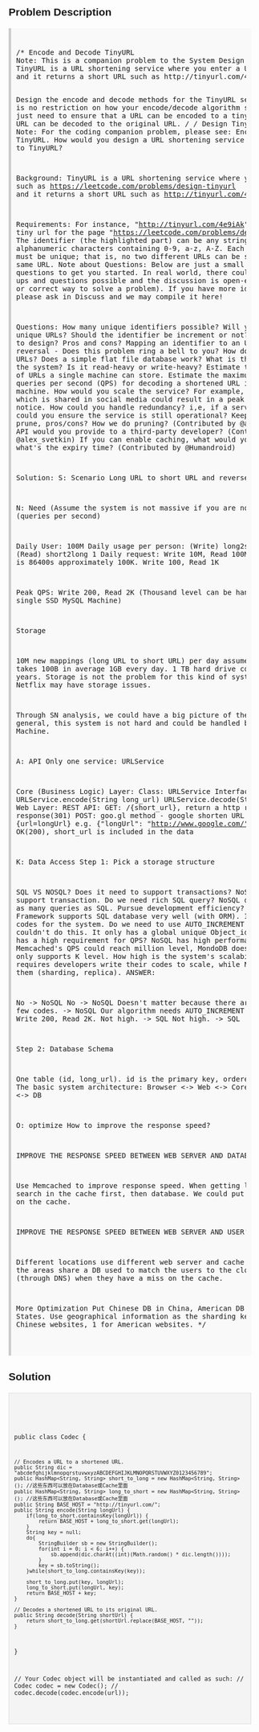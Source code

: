 <style>
  body { font-family: Arial, sans-serif; }
  .container { max-width: 100%; margin: 0 auto; padding: 10px; }
  .comment-block { background-color: #f9f9f9; padding: 10px; border-left: 5px solid #ccc; max-width: 100%; margin: 20px auto; overflow-wrap: break-word; white-space: pre-wrap; }
  .code-block { background-color: #f4f4f4; padding: 10px; border: 1px solid #ddd; max-width: 100%; margin: 20px auto; overflow-wrap: break-word; white-space: pre-wrap; }
</style>

<div class='container'>
<h2>Problem Description</h2>
<div class='comment-block'>
<pre>
/* Encode and Decode TinyURL
Note: This is a companion problem to the System Design problem: Design TinyURL.
TinyURL is a URL shortening service where you enter a URL such as https://leetcode.com/problems/design-tinyurl 
and it returns a short URL such as http://tinyurl.com/4e9iAk.

Design the encode and decode methods for the TinyURL service. 
There is no restriction on how your encode/decode algorithm should work. 
You just need to ensure that a URL can be encoded to a tiny URL and the tiny URL can be decoded to the original URL.
*/
/*
Design TinyURL
Note: For the coding companion problem, please see: Encode and Decode TinyURL.
How would you design a URL shortening service that is similar to TinyURL?

Background:
TinyURL is a URL shortening service where you enter a URL such as https://leetcode.com/problems/design-tinyurl 
and it returns a short URL such as http://tinyurl.com/4e9iAk.

Requirements:
For instance, "http://tinyurl.com/4e9iAk" is the tiny url for the page "https://leetcode.com/problems/design-tinyurl". 
The identifier (the highlighted part) can be any string with 6 alphanumeric characters containing 0-9, a-z, A-Z.
Each shortened URL must be unique; that is, no two different URLs can be shortened to the same URL.
Note about Questions:
Below are just a small subset of questions to get you started. 
In real world, there could be many follow ups and questions possible and the discussion is open-ended (No one true or correct way to solve a problem).
 If you have more ideas or questions, please ask in Discuss and we may compile it here!

Questions:
How many unique identifiers possible? Will you run out of unique URLs?
Should the identifier be increment or not? Which is easier to design? Pros and cons?
Mapping an identifier to an URL and its reversal - Does this problem ring a bell to you?
How do you store the URLs? Does a simple flat file database work?
What is the bottleneck of the system? Is it read-heavy or write-heavy?
Estimate the maximum number of URLs a single machine can store.
Estimate the maximum number of queries per second (QPS) for decoding a shortened URL in a single machine.
How would you scale the service? 
For example, a viral link which is shared in social media could result in a peak QPS at a moment's notice.
How could you handle redundancy? i,e, if a server is down, how could you ensure the service is still operational?
Keep URLs forever or prune, pros/cons? How we do pruning? (Contributed by @alex_svetkin)
What API would you provide to a third-party developer? (Contributed by @alex_svetkin)
If you can enable caching, what would you cache and what's the expiry time? (Contributed by @Humandroid)



Solution:
S: Scenario
Long URL to short URL and reversed.

N: Need (Assume the system is not massive if you are not sure)
QPS (queries per second)

Daily User: 100M
Daily usage per person: (Write) long2short 0.1, (Read) short2long 1
Daily request: Write 10M, Read 100M
QPS: Since a day is 86400s approximately 100K.
Write 100, Read 1K

Peak QPS: Write 200, Read 2K
(Thousand level can be handled by a single SSD MySQL Machine)

Storage

10M new mappings (long URL to short URL) per day
assume each mapping takes 100B in average
1GB every day. 1 TB hard drive could stand for 3 years.
Storage is not the problem for this kind of system. Service like Netflix may have storage issues.

Through SN analysis, we could have a big picture of the system. In general, this system is not hard and could be handled by a single SSD Machine.

A: API
Only one service: URLService

Core (Business Logic) Layer:
Class: URLService
Interface:
URLService.encode(String long_url)
URLService.decode(String short_url)
Web Layer:
REST API:
GET: /{short_url}, return a http redirect response(301)
POST: goo.gl method - google shorten URL
Request Body: {url=longUrl} e.g. {"longUrl": "http://www.google.com/"}
Return OK(200), short_url is included in the data

K: Data Access
Step 1: Pick a storage structure

SQL VS NOSQL?
Does it need to support transactions? NoSQL does not support transaction.
Do we need rich SQL query? NoSQL does not support as many queries as SQL.
Pursue development efficiency? Most Web Framework supports SQL database very well (with ORM). 
It means fewer codes for the system.
Do we need to use AUTO_INCREMENT ID? NoSQL couldn't do this. It only has a global unique Object_id.
Does the system has a high requirement for QPS? NoSQL has high performance. 
For example, Memcached's QPS could reach million level, MondoDB does 10K level, MySQL only supports K level.
How high is the system's scalability? SQL requires developers write their codes to scale, while NoSQL comes with them (sharding, replica).
ANSWER:

No -> NoSQL
No -> NoSQL
Doesn't matter because there are only a few codes. -> NoSQL
Our algorithm needs AUTO_INCREMENT ID. -> SQL
Write 200, Read 2K. Not high. -> SQL
Not high. -> SQL



Step 2: Database Schema

One table (id, long_url). id is the primary key, ordered by long_url
The basic system architecture:
Browser <-> Web <-> Core <-> DB


O: optimize
How to improve the response speed?

IMPROVE THE RESPONSE SPEED BETWEEN WEB SERVER AND DATABASE

Use Memcached to improve response speed. When getting long_url, search in the cache first, then database. 
We could put 90% read request on the cache.

IMPROVE THE RESPONSE SPEED BETWEEN WEB SERVER AND USER'S BROWSER

Different locations use different web server and cache server. 
All the areas share a DB used to match the users to the closest web server (through DNS) when they have a miss on the cache.


More Optimization
Put Chinese DB in China, American DB in the United States. Use geographical information as the sharding key, 
e.g. 0 for Chinese websites, 1 for American websites.
*/
</pre>
</div>

<h2>Solution</h2>
<div class='code-block'>
<pre><code class='language-java'>



public class Codec {

    // Encodes a URL to a shortened URL.
    public String dic = "abcdefghijklmnopqrstuvwxyzABCDEFGHIJKLMNOPQRSTUVWXYZ0123456789";
    public HashMap<String, String> short_to_long = new HashMap<String, String>(); //这些东西可以放在Database或Cache里面
    public HashMap<String, String> long_to_short = new HashMap<String, String>(); //这些东西可以放在Database或Cache里面
    public String BASE_HOST = "http://tinyurl.com/";
    public String encode(String longUrl) {    
        if(long_to_short.containsKey(longUrl)) {
            return BASE_HOST + long_to_short.get(longUrl);
        }
        String key = null;
        do{
            StringBuilder sb = new StringBuilder();
            for(int i = 0; i < 6; i++) {
                sb.append(dic.charAt((int)(Math.random() * dic.length())));
            }
            key = sb.toString();
        }while(short_to_long.containsKey(key));

        short_to_long.put(key, longUrl);
        long_to_short.put(longUrl, key);
        return BASE_HOST + key;
    }

    // Decodes a shortened URL to its original URL.
    public String decode(String shortUrl) {
        return short_to_long.get(shortUrl.replace(BASE_HOST, ""));
    }
}

// Your Codec object will be instantiated and called as such:
// Codec codec = new Codec();
// codec.decode(codec.encode(url));</code></pre>
</div>
</div>
